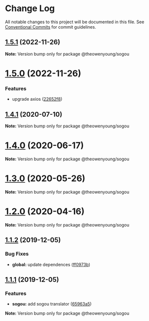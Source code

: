 # Change Log

All notable changes to this project will be documented in this file.
See [Conventional Commits](https://conventionalcommits.org) for commit guidelines.

## [1.5.1](https://github.com/OpenTranslate/OpenTranslate/compare/v1.5.0...v1.5.1) (2022-11-26)

**Note:** Version bump only for package @theowenyoung/sogou





# [1.5.0](https://github.com/OpenTranslate/OpenTranslate/compare/v1.4.1...v1.5.0) (2022-11-26)


### Features

* upgrade axios ([22652f8](https://github.com/OpenTranslate/OpenTranslate/commit/22652f8))





## [1.4.1](https://github.com/OpenTranslate/OpenTranslate/compare/v1.4.0...v1.4.1) (2020-07-10)

**Note:** Version bump only for package @theowenyoung/sogou

# [1.4.0](https://github.com/OpenTranslate/OpenTranslate/compare/v1.3.0...v1.4.0) (2020-06-17)

**Note:** Version bump only for package @theowenyoung/sogou

# [1.3.0](https://github.com/OpenTranslate/OpenTranslate/compare/v1.2.0...v1.3.0) (2020-05-26)

**Note:** Version bump only for package @theowenyoung/sogou

# [1.2.0](https://github.com/OpenTranslate/OpenTranslate/compare/v1.1.2...v1.2.0) (2020-04-16)

**Note:** Version bump only for package @theowenyoung/sogou

## [1.1.2](https://github.com/OpenTranslate/OpenTranslate/compare/v1.1.1...v1.1.2) (2019-12-05)

### Bug Fixes

- **global:** update dependences ([ff0973b](https://github.com/OpenTranslate/OpenTranslate/commit/ff0973b))

## [1.1.1](https://github.com/OpenTranslate/OpenTranslate/compare/v1.1.0...v1.1.1) (2019-12-05)

### Features

- **sogou:** add sogou translator ([65963a5](https://github.com/OpenTranslate/OpenTranslate/commit/65963a5))

**Note:** Version bump only for package @theowenyoung/sogou
